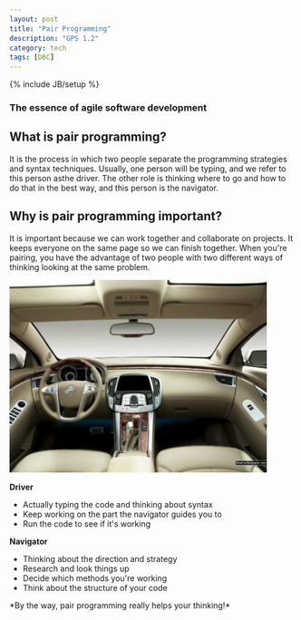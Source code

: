 ```yaml
---
layout: post
title: "Pair Programming"
description: "GPS 1.2"
category: tech
tags: [DBC]
---
```

{% include JB/setup %}
### The essence of agile software development

## What is pair programming?
It is the process in which two people separate the programming strategies and syntax techniques. Usually, one person will be typing, and we refer to this person asthe driver. The other role is thinking where to go and how to do that in the best way, and this person is the navigator.

## Why is pair programming important?
It is important because we can work together and collaborate on projects. It keeps everyone on the same page so we can finish together. When you're pairing, you have the advantage of two people with two different ways of thinking looking at the same problem.

<img src="/assets/imgs/car.jpg"  alt="InsideAcar" width="90%"/>

<div class="sidebyside">
  <p><strong>Driver</strong></p>
  <ul>
    <li>Actually typing the code and thinking about syntax</li>
    <li>Keep working on the part the navigator guides you to</li>
    <li>Run the code to see if it's working</li>
  </ul>
</div>

<div class="sidebyside">
  <p><strong>Navigator</strong></p>
  <ul>
    <li>Thinking about the direction and strategy</li>
    <li>Research and look things up</li>
    <li>Decide which methods you're working</li>
    <li>Think about the structure of your code</li>
  </ul>
</div>
*By the way, pair programming really helps your thinking!*